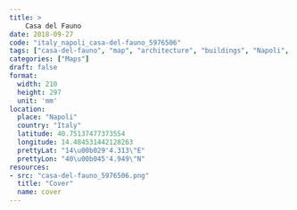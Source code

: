 ```yaml
---
title: > 
    Casa del Fauno
date: 2018-09-27
code: "italy_napoli_casa-del-fauno_5976506"
tags: ["casa-del-fauno", "map", "architecture", "buildings", "Napoli", "Italy"]
categories: ["Maps"]
draft: false
format:
  width: 210
  height: 297
  unit: 'mm'
location:
  place: "Napoli"
  country: "Italy"
  latitude: 40.75137477373554
  longitude: 14.484531442128263
  prettyLat: "14\u00b029'4.313\"E"
  prettyLon: "40\u00b045'4.949\"N"
resources:
- src: "casa-del-fauno_5976506.png"
  title: "Cover"
  name: cover
---
```

